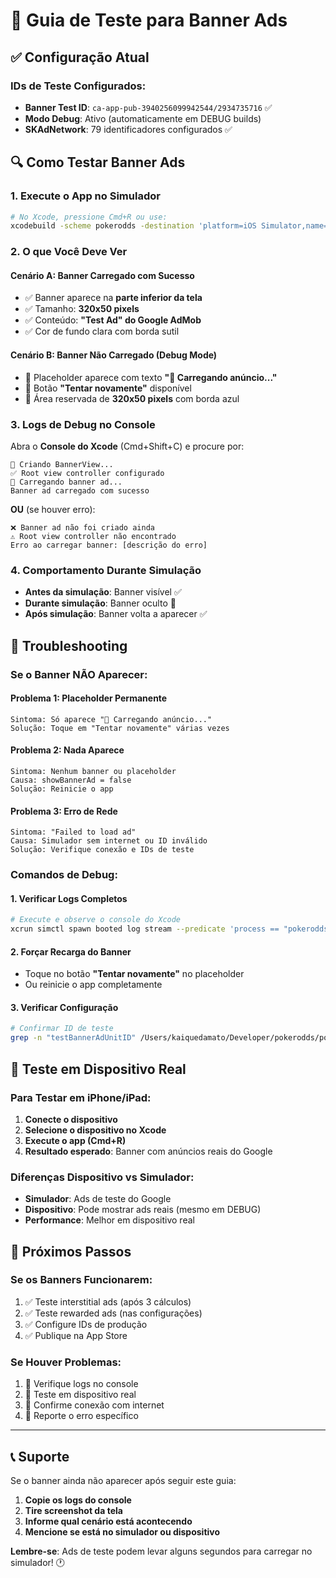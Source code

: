 # 🧪 Guia de Teste para Banner Ads

## ✅ **Configuração Atual**

### **IDs de Teste Configurados:**
- **Banner Test ID**: `ca-app-pub-3940256099942544/2934735716` ✅
- **Modo Debug**: Ativo (automaticamente em DEBUG builds)
- **SKAdNetwork**: 79 identificadores configurados ✅

## 🔍 **Como Testar Banner Ads**

### **1. Execute o App no Simulador**
```bash
# No Xcode, pressione Cmd+R ou use:
xcodebuild -scheme pokerodds -destination 'platform=iOS Simulator,name=iPhone 16' build
```

### **2. O que Você Deve Ver**

#### **Cenário A: Banner Carregado com Sucesso**
- ✅ Banner aparece na **parte inferior da tela**
- ✅ Tamanho: **320x50 pixels**
- ✅ Conteúdo: **"Test Ad" do Google AdMob**
- ✅ Cor de fundo clara com borda sutil

#### **Cenário B: Banner Não Carregado (Debug Mode)**
- 🔄 Placeholder aparece com texto **"🔄 Carregando anúncio..."**
- 🔧 Botão **"Tentar novamente"** disponível
- 📱 Área reservada de **320x50 pixels** com borda azul

### **3. Logs de Debug no Console**

Abra o **Console do Xcode** (Cmd+Shift+C) e procure por:

```
🎯 Criando BannerView...
✅ Root view controller configurado
🔄 Carregando banner ad...
Banner ad carregado com sucesso
```

**OU** (se houver erro):
```
❌ Banner ad não foi criado ainda
⚠️ Root view controller não encontrado
Erro ao carregar banner: [descrição do erro]
```

### **4. Comportamento Durante Simulação**

- **Antes da simulação**: Banner visível ✅
- **Durante simulação**: Banner oculto 🚫
- **Após simulação**: Banner volta a aparecer ✅

## 🐛 **Troubleshooting**

### **Se o Banner NÃO Aparecer:**

#### **Problema 1: Placeholder Permanente**
```
Sintoma: Só aparece "🔄 Carregando anúncio..."
Solução: Toque em "Tentar novamente" várias vezes
```

#### **Problema 2: Nada Aparece**
```
Sintoma: Nenhum banner ou placeholder
Causa: showBannerAd = false
Solução: Reinicie o app
```

#### **Problema 3: Erro de Rede**
```
Sintoma: "Failed to load ad"
Causa: Simulador sem internet ou ID inválido
Solução: Verifique conexão e IDs de teste
```

### **Comandos de Debug:**

#### **1. Verificar Logs Completos**
```bash
# Execute e observe o console do Xcode
xcrun simctl spawn booted log stream --predicate 'process == "pokerodds"'
```

#### **2. Forçar Recarga do Banner**
- Toque no botão **"Tentar novamente"** no placeholder
- Ou reinicie o app completamente

#### **3. Verificar Configuração**
```bash
# Confirmar ID de teste
grep -n "testBannerAdUnitID" /Users/kaiquedamato/Developer/pokerodds/pokerodds/Ads/AdConfiguration.swift
```

## 📱 **Teste em Dispositivo Real**

### **Para Testar em iPhone/iPad:**

1. **Conecte o dispositivo**
2. **Selecione o dispositivo no Xcode**
3. **Execute o app (Cmd+R)**
4. **Resultado esperado**: Banner com anúncios reais do Google

### **Diferenças Dispositivo vs Simulador:**
- **Simulador**: Ads de teste do Google
- **Dispositivo**: Pode mostrar ads reais (mesmo em DEBUG)
- **Performance**: Melhor em dispositivo real

## 🎯 **Próximos Passos**

### **Se os Banners Funcionarem:**
1. ✅ Teste interstitial ads (após 3 cálculos)
2. ✅ Teste rewarded ads (nas configurações)
3. ✅ Configure IDs de produção
4. ✅ Publique na App Store

### **Se Houver Problemas:**
1. 🔧 Verifique logs no console
2. 🔧 Teste em dispositivo real
3. 🔧 Confirme conexão com internet
4. 🔧 Reporte o erro específico

---

## 📞 **Suporte**

Se o banner ainda não aparecer após seguir este guia:

1. **Copie os logs do console**
2. **Tire screenshot da tela**
3. **Informe qual cenário está acontecendo**
4. **Mencione se está no simulador ou dispositivo**

**Lembre-se**: Ads de teste podem levar alguns segundos para carregar no simulador! 🕐
